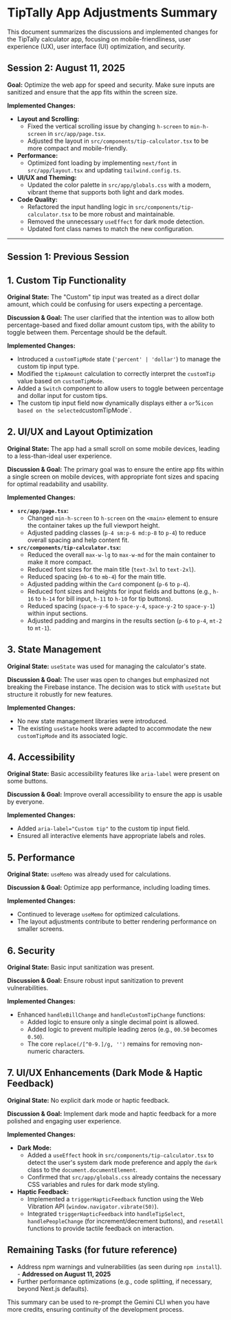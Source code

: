# TipTally App Adjustments Summary

This document summarizes the discussions and implemented changes for the TipTally calculator app, focusing on mobile-friendliness, user experience (UX), user interface (UI) optimization, and security.

## Session 2: August 11, 2025

**Goal:** Optimize the web app for speed and security. Make sure inputs are sanitized and ensure that the app fits within the screen size.

**Implemented Changes:**
*   **Layout and Scrolling:**
    *   Fixed the vertical scrolling issue by changing `h-screen` to `min-h-screen` in `src/app/page.tsx`.
    *   Adjusted the layout in `src/components/tip-calculator.tsx` to be more compact and mobile-friendly.
*   **Performance:**
    *   Optimized font loading by implementing `next/font` in `src/app/layout.tsx` and updating `tailwind.config.ts`.
*   **UI/UX and Theming:**
    *   Updated the color palette in `src/app/globals.css` with a modern, vibrant theme that supports both light and dark modes.
*   **Code Quality:**
    *   Refactored the input handling logic in `src/components/tip-calculator.tsx` to be more robust and maintainable.
    *   Removed the unnecessary `useEffect` for dark mode detection.
    *   Updated font class names to match the new configuration.

---

## Session 1: Previous Session

## 1. Custom Tip Functionality

**Original State:** The "Custom" tip input was treated as a direct dollar amount, which could be confusing for users expecting a percentage.

**Discussion & Goal:** The user clarified that the intention was to allow both percentage-based and fixed dollar amount custom tips, with the ability to toggle between them. Percentage should be the default.

**Implemented Changes:**
*   Introduced a `customTipMode` state (`'percent' | 'dollar'`) to manage the custom tip input type.
*   Modified the `tipAmount` calculation to correctly interpret the `customTip` value based on `customTipMode`.
*   Added a `Switch` component to allow users to toggle between percentage and dollar input for custom tips.
*   The custom tip input field now dynamically displays either a ` or `%` icon based on the selected `customTipMode`.

## 2. UI/UX and Layout Optimization

**Original State:** The app had a small scroll on some mobile devices, leading to a less-than-ideal user experience.

**Discussion & Goal:** The primary goal was to ensure the entire app fits within a single screen on mobile devices, with appropriate font sizes and spacing for optimal readability and usability.

**Implemented Changes:**
*   **`src/app/page.tsx`:**
    *   Changed `min-h-screen` to `h-screen` on the `<main>` element to ensure the container takes up the full viewport height.
    *   Adjusted padding classes (`p-4 sm:p-6 md:p-8` to `p-4`) to reduce overall spacing and help content fit.
*   **`src/components/tip-calculator.tsx`:**
    *   Reduced the overall `max-w-lg` to `max-w-md` for the main container to make it more compact.
    *   Reduced font sizes for the main title (`text-3xl` to `text-2xl`).
    *   Reduced spacing (`mb-6` to `mb-4`) for the main title.
    *   Adjusted padding within the `Card` component (`p-6` to `p-4`).
    *   Reduced font sizes and heights for input fields and buttons (e.g., `h-16` to `h-14` for bill input, `h-11` to `h-10` for tip buttons).
    *   Reduced spacing (`space-y-6` to `space-y-4`, `space-y-2` to `space-y-1`) within input sections.
    *   Adjusted padding and margins in the results section (`p-6` to `p-4`, `mt-2` to `mt-1`).

## 3. State Management

**Original State:** `useState` was used for managing the calculator's state.

**Discussion & Goal:** The user was open to changes but emphasized not breaking the Firebase instance. The decision was to stick with `useState` but structure it robustly for new features.

**Implemented Changes:**
*   No new state management libraries were introduced.
*   The existing `useState` hooks were adapted to accommodate the new `customTipMode` and its associated logic.

## 4. Accessibility

**Original State:** Basic accessibility features like `aria-label` were present on some buttons.

**Discussion & Goal:** Improve overall accessibility to ensure the app is usable by everyone.

**Implemented Changes:**
*   Added `aria-label="Custom tip"` to the custom tip input field.
*   Ensured all interactive elements have appropriate labels and roles.

## 5. Performance

**Original State:** `useMemo` was already used for calculations.

**Discussion & Goal:** Optimize app performance, including loading times.

**Implemented Changes:**
*   Continued to leverage `useMemo` for optimized calculations.
*   The layout adjustments contribute to better rendering performance on smaller screens.

## 6. Security

**Original State:** Basic input sanitization was present.

**Discussion & Goal:** Ensure robust input sanitization to prevent vulnerabilities.

**Implemented Changes:**
*   Enhanced `handleBillChange` and `handleCustomTipChange` functions:
    *   Added logic to ensure only a single decimal point is allowed.
    *   Added logic to prevent multiple leading zeros (e.g., `00.50` becomes `0.50`).
    *   The core `replace(/[^0-9.]/g, '')` remains for removing non-numeric characters.

## 7. UI/UX Enhancements (Dark Mode & Haptic Feedback)

**Original State:** No explicit dark mode or haptic feedback.

**Discussion & Goal:** Implement dark mode and haptic feedback for a more polished and engaging user experience.

**Implemented Changes:**
*   **Dark Mode:**
    *   Added a `useEffect` hook in `src/components/tip-calculator.tsx` to detect the user's system dark mode preference and apply the `dark` class to the `document.documentElement`.
    *   Confirmed that `src/app/globals.css` already contains the necessary CSS variables and rules for dark mode styling.
*   **Haptic Feedback:**
    *   Implemented a `triggerHapticFeedback` function using the Web Vibration API (`window.navigator.vibrate(50)`).
    *   Integrated `triggerHapticFeedback` into `handleTipSelect`, `handlePeopleChange` (for increment/decrement buttons), and `resetAll` functions to provide tactile feedback on interaction.

## Remaining Tasks (for future reference)

*   Address npm warnings and vulnerabilities (as seen during `npm install`). - **Addressed on August 11, 2025**
*   Further performance optimizations (e.g., code splitting, if necessary, beyond Next.js defaults).

This summary can be used to re-prompt the Gemini CLI when you have more credits, ensuring continuity of the development process.
